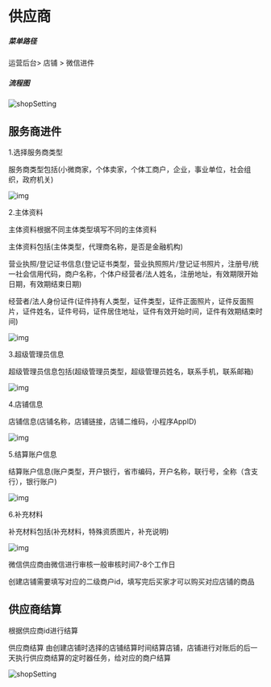 # 供应商

##### 菜单路径

运营后台> 店铺 > 微信进件

##### 流程图

![shopSetting](https://docs.pickmall.cn/help/images/%E4%BE%9B%E5%BA%94%E5%95%863.png)

## 服务商进件

1.选择服务商类型

服务商类型包括(小微商家，个体卖家，个体工商户，企业，事业单位，社会组织，政府机关)

![img](https://docs.pickmall.cn/help/images/%E6%9C%8D%E5%8A%A1%E5%95%86%E8%BF%9B%E8%A1%8C%E7%B1%BB%E5%9E%8B.png)

2.主体资料

主体资料根据不同主体类型填写不同的主体资料

主体资料包括(主体类型，代理商名称，是否是金融机构)

营业执照/登记证书信息(登记证书类型，营业执照照片/登记证书照片，注册号/统一社会信用代码，商户名称，个体户经营者/法人姓名，注册地址，有效期限开始日期，有效期结束日期)

经营者/法人身份证件(证件持有人类型，证件类型，证件正面照片，证件反面照片，证件姓名，证件号码，证件居住地址，证件有效开始时间，证件有效期结束时间)

![img](https://docs.pickmall.cn/help/images/%E4%B8%BB%E4%BD%93%E8%B5%84%E6%96%99.png)

3.超级管理员信息

超级管理员信息包括(超级管理员类型，超级管理员姓名，联系手机，联系邮箱)

![img](https://docs.pickmall.cn/help/images/%E8%B6%85%E7%BA%A7%E7%AE%A1%E7%90%86%E5%91%98%E4%BF%A1%E6%81%AF.png)

4.店铺信息

店铺信息(店铺名称，店铺链接，店铺二维码，小程序AppID)

![img](https://docs.pickmall.cn/help/images/%E5%BA%97%E9%93%BA%E4%BF%A1%E6%81%AF.png)

5.结算账户信息

结算账户信息(账户类型，开户银行，省市编码，开户名称，联行号，全称（含支行），银行账户)

![img](https://docs.pickmall.cn/help/images/%E7%BB%93%E7%AE%97%E8%B4%A6%E6%88%B7%E4%BF%A1%E6%81%AF.png)

6.补充材料

补充材料包括(补充材料，特殊资质图片，补充说明)

![img](https://docs.pickmall.cn/help/images/%E8%A1%A5%E5%85%85%E6%9D%90%E6%96%99.png)

微信供应商由微信进行审核一般审核时间7-8个工作日

创建店铺需要填写对应的二级商户id，填写完后买家才可以购买对应店铺的商品

## 供应商结算

根据供应商id进行结算

供应商结算 由创建店铺时选择的店铺结算时间结算店铺，店铺进行对账后的后一天执行供应商结算的定时器任务，给对应的商户结算

![shopSetting](https://docs.pickmall.cn/help/images/%E4%BA%8C%E7%BA%A7%E5%95%86%E6%88%B7id.png)
